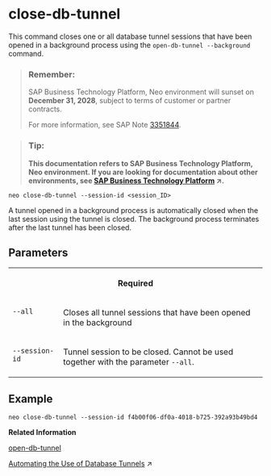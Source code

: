 <!-- loioc7c36e6d97764822bd86be07bfe84090 -->

# close-db-tunnel

This command closes one or all database tunnel sessions that have been opened in a background process using the `open-db-tunnel --background` command.



> ### Remember:  
> SAP Business Technology Platform, Neo environment will sunset on **December 31, 2028**, subject to terms of customer or partner contracts.
> 
> For more information, see SAP Note [3351844](https://me.sap.com/notes/3351844).

> ### Tip:  
> **This documentation refers to SAP Business Technology Platform, Neo environment. If you are looking for documentation about other environments, see [SAP Business Technology Platform](https://help.sap.com/viewer/65de2977205c403bbc107264b8eccf4b/Cloud/en-US/6a2c1ab5a31b4ed9a2ce17a5329e1dd8.html "SAP Business Technology Platform (SAP BTP) is an integrated offering comprised of four technology portfolios: database and data management, application development and integration, analytics, and intelligent technologies. The platform offers users the ability to turn data into business value, compose end-to-end business processes, and build and extend SAP applications quickly.") :arrow_upper_right:.**



```
neo close-db-tunnel --session-id <session_ID>
```

A tunnel opened in a background process is automatically closed when the last session using the tunnel is closed. The background process terminates after the last tunnel has been closed.



## Parameters


<table>
<tr>
<th valign="top" colspan="2">

Required



</th>
</tr>
<tr>
<td valign="top">

`--all`



</td>
<td valign="top">

Closes all tunnel sessions that have been opened in the background



</td>
</tr>
<tr>
<td valign="top">

`--session-id`



</td>
<td valign="top">

Tunnel session to be closed. Cannot be used together with the parameter `--all`.



</td>
</tr>
</table>



## Example

```
neo close-db-tunnel --session-id f4b00f06-df0a-4018-b725-392a93b49bd4
```

**Related Information**  


[open-db-tunnel](open-db-tunnel-9e3f90f.md "This command opens a database tunnel to the database system associated with the specified schema or database.")

[Automating the Use of Database Tunnels](https://help.sap.com/viewer/3fa880aa54b74110ae99ad01503fcd60/Cloud/en-US/49626c9474584bbfa4a936975b851326.html "For continuous delivery and automated tests, the open-db-tunnel command supports a background mode, which allows a database tunnel to be opened by automated scripts or as part of a Maven build.") :arrow_upper_right:

